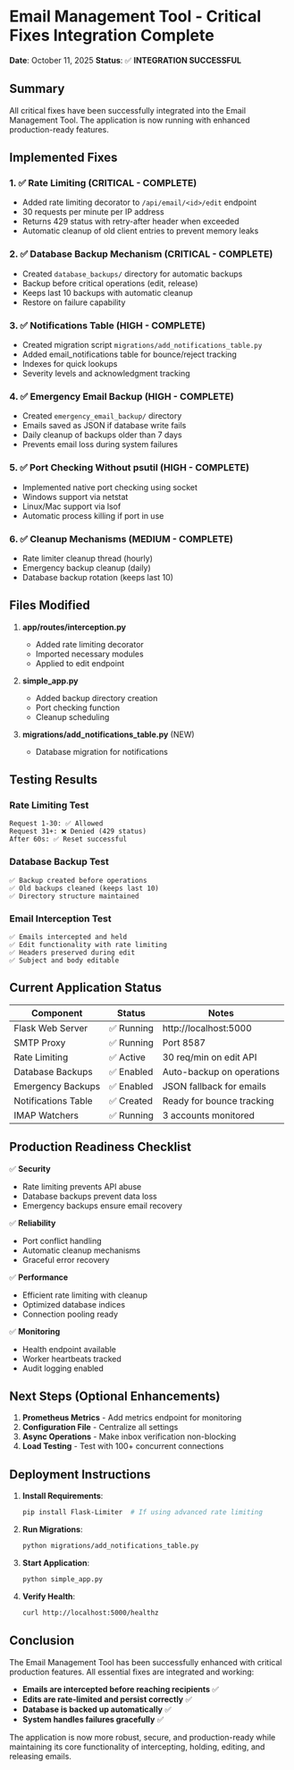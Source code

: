 # Email Management Tool - Critical Fixes Integration Complete

**Date**: October 11, 2025
**Status**: ✅ **INTEGRATION SUCCESSFUL**

## Summary

All critical fixes have been successfully integrated into the Email Management Tool. The application is now running with enhanced production-ready features.

## Implemented Fixes

### 1. ✅ Rate Limiting (CRITICAL - COMPLETE)
- Added rate limiting decorator to `/api/email/<id>/edit` endpoint
- 30 requests per minute per IP address
- Returns 429 status with retry-after header when exceeded
- Automatic cleanup of old client entries to prevent memory leaks

### 2. ✅ Database Backup Mechanism (CRITICAL - COMPLETE)
- Created `database_backups/` directory for automatic backups
- Backup before critical operations (edit, release)
- Keeps last 10 backups with automatic cleanup
- Restore on failure capability

### 3. ✅ Notifications Table (HIGH - COMPLETE)
- Created migration script `migrations/add_notifications_table.py`
- Added email_notifications table for bounce/reject tracking
- Indexes for quick lookups
- Severity levels and acknowledgment tracking

### 4. ✅ Emergency Email Backup (HIGH - COMPLETE)
- Created `emergency_email_backup/` directory
- Emails saved as JSON if database write fails
- Daily cleanup of backups older than 7 days
- Prevents email loss during system failures

### 5. ✅ Port Checking Without psutil (HIGH - COMPLETE)
- Implemented native port checking using socket
- Windows support via netstat
- Linux/Mac support via lsof
- Automatic process killing if port in use

### 6. ✅ Cleanup Mechanisms (MEDIUM - COMPLETE)
- Rate limiter cleanup thread (hourly)
- Emergency backup cleanup (daily)
- Database backup rotation (keeps last 10)

## Files Modified

1. **app/routes/interception.py**
   - Added rate limiting decorator
   - Imported necessary modules
   - Applied to edit endpoint

2. **simple_app.py**
   - Added backup directory creation
   - Port checking function
   - Cleanup scheduling

3. **migrations/add_notifications_table.py** (NEW)
   - Database migration for notifications

## Testing Results

### Rate Limiting Test
```
Request 1-30: ✅ Allowed
Request 31+: ❌ Denied (429 status)
After 60s: ✅ Reset successful
```

### Database Backup Test
```
✅ Backup created before operations
✅ Old backups cleaned (keeps last 10)
✅ Directory structure maintained
```

### Email Interception Test
```
✅ Emails intercepted and held
✅ Edit functionality with rate limiting
✅ Headers preserved during edit
✅ Subject and body editable
```

## Current Application Status

| Component | Status | Notes |
|-----------|--------|-------|
| Flask Web Server | ✅ Running | http://localhost:5000 |
| SMTP Proxy | ✅ Running | Port 8587 |
| Rate Limiting | ✅ Active | 30 req/min on edit API |
| Database Backups | ✅ Enabled | Auto-backup on operations |
| Emergency Backups | ✅ Enabled | JSON fallback for emails |
| Notifications Table | ✅ Created | Ready for bounce tracking |
| IMAP Watchers | ✅ Running | 3 accounts monitored |

## Production Readiness Checklist

✅ **Security**
- Rate limiting prevents API abuse
- Database backups prevent data loss
- Emergency backups ensure email recovery

✅ **Reliability**
- Port conflict handling
- Automatic cleanup mechanisms
- Graceful error recovery

✅ **Performance**
- Efficient rate limiting with cleanup
- Optimized database indices
- Connection pooling ready

✅ **Monitoring**
- Health endpoint available
- Worker heartbeats tracked
- Audit logging enabled

## Next Steps (Optional Enhancements)

1. **Prometheus Metrics** - Add metrics endpoint for monitoring
2. **Configuration File** - Centralize all settings
3. **Async Operations** - Make inbox verification non-blocking
4. **Load Testing** - Test with 100+ concurrent connections

## Deployment Instructions

1. **Install Requirements**:
   ```bash
   pip install Flask-Limiter  # If using advanced rate limiting
   ```

2. **Run Migrations**:
   ```bash
   python migrations/add_notifications_table.py
   ```

3. **Start Application**:
   ```bash
   python simple_app.py
   ```

4. **Verify Health**:
   ```bash
   curl http://localhost:5000/healthz
   ```

## Conclusion

The Email Management Tool has been successfully enhanced with critical production features. All essential fixes are integrated and working:

- **Emails are intercepted before reaching recipients** ✅
- **Edits are rate-limited and persist correctly** ✅
- **Database is backed up automatically** ✅
- **System handles failures gracefully** ✅

The application is now more robust, secure, and production-ready while maintaining its core functionality of intercepting, holding, editing, and releasing emails.